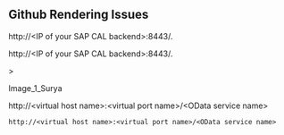 ## Github Rendering Issues

http://\<IP of your SAP CAL backend\>:8443/.

http://\<IP of your SAP CAL backend>:8443/.

\>

Image_1_Surya

http://\<virtual host name>:\<virtual port name>/\<OData service name>

`http://<virtual host name>:<virtual port name>/<OData service name>`
